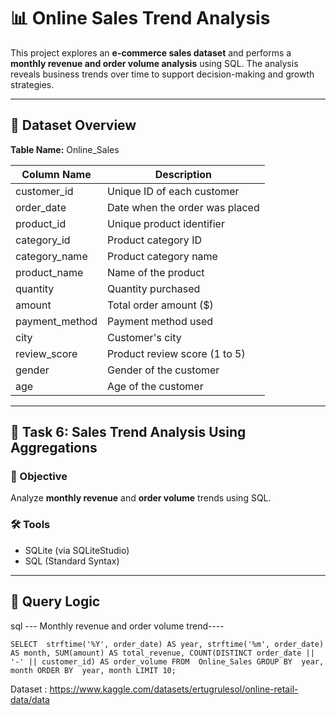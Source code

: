 # 📊 Online Sales Trend Analysis

This project explores an **e-commerce sales dataset** and performs a **monthly revenue and order volume analysis** using SQL. 
The analysis reveals business trends over time to support decision-making and growth strategies.

---

## 📁 Dataset Overview

**Table Name:** Online_Sales

| Column Name     | Description                          |
|-----------------|--------------------------------------|
| customer_id     | Unique ID of each customer           |
| order_date      | Date when the order was placed       |
| product_id      | Unique product identifier            |
| category_id     | Product category ID                  |
| category_name   | Product category name                |
| product_name    | Name of the product                  |
| quantity        | Quantity purchased                   |
| amount          | Total order amount ($)               |
| payment_method  | Payment method used                  |
| city            | Customer's city                      |
| review_score    | Product review score (1 to 5)        |
| gender          | Gender of the customer               |
| age             | Age of the customer                  |

---

## 🎯 Task 6: Sales Trend Analysis Using Aggregations

### 📌 Objective
Analyze **monthly revenue** and **order volume** trends using SQL.

### 🛠️ Tools
- SQLite (via SQLiteStudio)
- SQL (Standard Syntax)

---

## 🧠 Query Logic

sql
--- Monthly revenue and order volume trend----

`SELECT 
    strftime('%Y', order_date) AS year,
    strftime('%m', order_date) AS month,
    SUM(amount) AS total_revenue,
    COUNT(DISTINCT order_date || '-' || customer_id) AS order_volume
FROM 
    Online_Sales
GROUP BY 
    year, month
ORDER BY 
    year, month
LIMIT 10;`

Dataset : https://www.kaggle.com/datasets/ertugrulesol/online-retail-data/data
